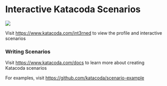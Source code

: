 # Interactive Katacoda Scenarios

[![](http://shields.katacoda.com/katacoda/int3rned/count.svg)](https://www.katacoda.com/int3rned "Get your profile on Katacoda.com")

Visit https://www.katacoda.com/int3rned to view the profile and interactive scenarios

### Writing Scenarios
Visit https://www.katacoda.com/docs to learn more about creating Katacoda scenarios

For examples, visit https://github.com/katacoda/scenario-example
